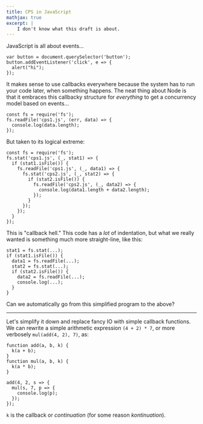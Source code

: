 ```yaml
---
title: CPS in JavaScript
mathjax: true
excerpt: |
    I don't know what this draft is about.
---
```

JavaScript is all about events...

    var button = document.querySelector('button');
    button.addEventListener('click', e => {
      alert("hi");
    });

It makes sense to use callbacks everywhere because the system has to run your code later, when something happens.
The neat thing about Node is that it embraces this callbacky structure for *everything* to get a concurrency model based on events...

    const fs = require('fs');
    fs.readFile('cps1.js', (err, data) => {
      console.log(data.length);
    });

But taken to its logical extreme:

    const fs = require('fs');
    fs.stat('cps1.js', (_, stat1) => {
      if (stat1.isFile()) {
        fs.readFile('cps1.js', (_, data1) => {
          fs.stat('cps2.js', (_, stat2) => {
            if (stat2.isFile()) {
              fs.readFile('cps2.js', (_, data2) => {
                console.log(data1.length + data2.length);
              });
            }
          });
        });
      }
    });

This is "callback hell." This code has a *lot* of indentation, but what we really wanted is something much more straight-line, like this:

    stat1 = fs.stat(...);
    if (stat1.isFile()) {
      data1 = fs.readFile(...);
      stat2 = fs.stat(...);
      if (stat2.isFile()) {
        data2 = fs.readFile(...);
        console.log(...);
      }
    }

Can we automatically go from this simplified program to the above?

---

Let's simplify it down and replace fancy IO with simple callback functions.
We can rewrite a simple arithmetic expression `(4 + 2) * 7`, or more verbosely `mul(add(4, 2), 7)`, as:

    function add(a, b, k) {
      k(a + b);
    }
    function mul(a, b, k) {
      k(a * b);
    }

    add(4, 2, s => {
      mul(s, 7, p => {
        console.log(p);
      });
    });

`k` is the callback or *continuation* (for some reason *kontinuation*).
